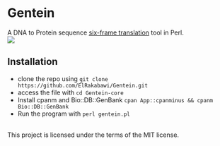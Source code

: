 # Gentein
A DNA to Protein sequence [six-frame translation](https://en.wikipedia.org/wiki/Open_reading_frame#Six-frame_translation) tool in Perl.
<br  >
![](http://i.imgur.com/R7TkAbI.jpg)
<br  >

## Installation
* clone the repo using `git clone https://github.com/ElRakabawi/Gentein.git`
* access the file with `cd Gentein-core`
* Install cpanm and Bio::DB::GenBank `cpan App::cpanminus && cpanm Bio::DB::GenBank`
* Run the program with `perl gentein.pl`

<br />
This project is licensed under the terms of the MIT license.
